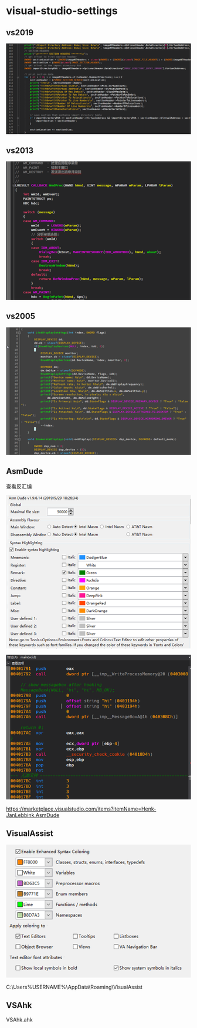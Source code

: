 # visual-studio-settings

## vs2019

![vs2019 color](images/vs2019-color.png)

## vs2013

![vs2013 color](images/vs2013-color.png)

## vs2005

![vs2005 color](images/vs2005-color.png)


## AsmDude

查看反汇编

![](images/Asm_Dude.png)

![](images/Asm_Dude_color.png)

https://marketplace.visualstudio.com/items?itemName=Henk-JanLebbink.AsmDude


## VisualAssist

![VisualAssist color](images/VisualAssist.png)

C:\Users\%USERNAME%\AppData\Roaming\VisualAssist

## VSAhk

VSAhk.ahk



